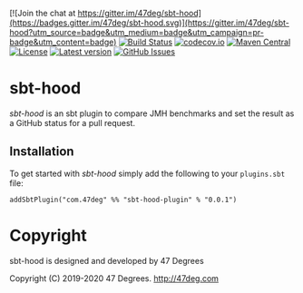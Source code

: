 
[comment]: # (Start Badges)

[![Join the chat at https://gitter.im/47deg/sbt-hood](https://badges.gitter.im/47deg/sbt-hood.svg)](https://gitter.im/47deg/sbt-hood?utm_source=badge&utm_medium=badge&utm_campaign=pr-badge&utm_content=badge) [![Build Status](https://travis-ci.org/47deg/sbt-hood.svg?branch=master)](https://travis-ci.org/47deg/sbt-hood) [![codecov.io](http://codecov.io/gh/47deg/sbt-hood/branch/master/graph/badge.svg)](http://codecov.io/gh/47deg/sbt-hood) [![Maven Central](https://img.shields.io/badge/maven%20central-0.2.0-green.svg)](https://oss.sonatype.org/#nexus-search;gav~com.47deg~sbt-hood*) [![License](https://img.shields.io/badge/license-Apache%202-blue.svg)](https://raw.githubusercontent.com/47deg/sbt-hood/master/LICENSE) [![Latest version](https://img.shields.io/badge/sbt--hood-0.2.0-green.svg)](https://index.scala-lang.org/47deg/sbt-hood) [![GitHub Issues](https://img.shields.io/github/issues/47deg/sbt-hood.svg)](https://github.com/47deg/sbt-hood/issues)

[comment]: # (End Badges)
# sbt-hood

*sbt-hood* is an sbt plugin to compare JMH benchmarks and set the result as a GitHub status for a pull request.

## Installation

To get started with *sbt-hood* simply add the following to your `plugins.sbt` file:

```
addSbtPlugin("com.47deg" %% "sbt-hood-plugin" % "0.0.1")
```

[comment]: # (Start Copyright)
# Copyright

sbt-hood is designed and developed by 47 Degrees

Copyright (C) 2019-2020 47 Degrees. <http://47deg.com>

[comment]: # (End Copyright)